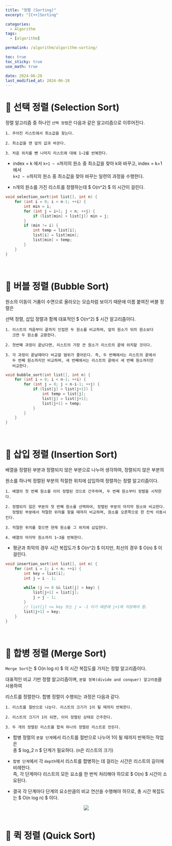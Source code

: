 ```yaml
---
title: "정렬 (Sorting)"
excerpt: "[C++]Sorting"

categories:
  - Algorithm
tags:
  - [algorithm]

permalink: /algorithm/algorithm-sorting/

toc: true
toc_sticky: true
use_math: true

date: 2024-06-28
last_modified_at: 2024-06-28
---
```


# 👑 선택 정렬 (Selection Sort)

정렬 알고리즘 중 하나인 `선택 정렬`은 다음과 같은 알고리즘으로 이루어진다.

    1. 주어진 리스트에서 최소값을 찾는다.

    2. 최소값을 맨 앞의 값과 바꾼다.

    3. 처음 위치를 뺀 나머지 리스트에 대해 1~2를 반복한다.

- index = k 에서 `k+1 ~ n`까지의 원소 중 최소값을 찾아 k와 바꾸고, index = k+1 에서 <br>
  `k+2 ~ n`까지의 원소 중 최소값을 찾아 바꾸는 일련의 과정을 수행한다.

- n개의 원소를 가진 리스트를 정렬하는데 $ O(n^2) $ 의 시간이 걸린다.

```c++
void selection_sort(int list[], int n) { 
    for (int i = 0; i < n-1; ++i) {
        int min = i;
        for (int j = i+1; j < n; ++j) {
            if (list[min] > list[j]) min = j;
        }
        if (min != i) {
            int temp = list[i];
            list[i] = list[min];
            list[min] = temp;
        }
    }
}
```

<br>

# 👑 버블 정렬 (Bubble Sort)

원소의 이동이 거품이 수면으로 올라오는 모습처럼 보이기 때문에 이름 붙여진 버블 정렬은 <br>

선택 정렬, 삽입 정렬과 함께 대표적인 $ O(n^2) $ 시간 알고리즘이다.

    1. 리스트의 처음부터 끝까지 인접한 두 원소를 비교하여, 앞의 원소가 뒤의 원소보다
       크면 두 원소를 교환한다.

    2. 첫번째 과정이 끝났다면, 리스트의 가장 큰 원소가 리스트의 끝에 위치할 것이다.

    3. 각 과정이 끝날때마다 비교할 범위가 줄어든다. 즉, 두 번째에서는 리스트의 끝에서
       두 번째 원소까지만 비교하며, 세 번째에서는 리스트의 끝에서 세 번째 원소까지만
       비교한다.

```c++
void bubble_sort(int list[], int n) {
    for (int i = 0; i < n-1; ++i) {
        for (int j = 0; j < n-i-1; ++j) {
            if (list[j] > list[j+1]) {
                int temp = list[j];
                list[j] = list[j+1];
                list[j+1] = temp;
            }
        }
    }
}
```

<br>

# 👑 삽입 정렬 (Insertion Sort)

배열을 정렬된 부분과 정렬되지 않은 부분으로 나누어 생각하여, 정렬되지 않은 부분의 <br>

원소를 하나씩 정렬된 부분의 적절한 위치에 삽입하여 정렬하는 정렬 알고리즘이다.

    1. 배열의 첫 번째 원소를 이미 정렬된 것으로 간주하며, 두 번째 원소부터 정렬을 시작한다.

    2. 정렬되지 않은 부분의 첫 번째 원소를 선택하여, 정렬된 부분의 마지막 원소와 비교한다.
       정렬된 부분에서 적절한 위치를 찾을 때까지 비교하며, 원소를 오른쪽으로 한 칸씩 이동시킨다.

    3. 적절한 위치를 찾으면 현재 원소를 그 위치에 삽입한다.

    4. 배열의 마지막 원소까지 1~3을 반복한다.

- 평균과 최악의 경우 시간 복잡도가 $ O(n^2) $ 이지만, 최선의 경우 $ O(n) $ 이 걸린다.

```c++
void insertion_sort(int list[], int n) {
    for (int i = 1; i < n; ++i) {
        int key = list[i];
        int j = i - 1;
        
        while (j >= 0 && list[j] > key) {
            list[j+1] = list[j];
            j = j - 1;
        }
        // list[j] <= key 또는 j = -1 이기 때문에 j+1에 저장해야 함.
        list[j+1] = key;
    }
}
```

<br>

# 👑 합병 정렬 (Merge Sort)

`Merge Sort`는 $ O(n log n) $ 의 시간 복잡도를 가지는 정렬 알고리즘이다. <br>

대표적인 비교 기반 정렬 알고리즘이며, `분할 정복(divide and conquer) 알고리즘`을 사용하여 <br>

리스트를 정렬한다. 합병 정렬이 수행되는 과정은 다음과 같다.

    1. 리스트를 절반으로 나눈다. 리스트의 크기가 1이 될 때까지 반복한다.

    2. 리스트의 크기가 1이 되면, 이미 정렬된 상태로 간주한다.

    3. 두 개의 정렬된 리스트를 합쳐 하나의 정렬된 리스트로 만든다. 

- 합병 정렬의 `분할 단계`에서 리스트를 절반으로 나누어 1이 될 때까지 반복하는 작업은 <br>
  총 $ log_2 n $ 단계가 필요하다. (n은 리스트의 크기)

- `합병 단계`에서 각 `depth`에서 리스트를 합병하는 데 걸리는 시간은 리스트의 길이에 비례한다. <br>
  즉, 각 단계마다 리스트의 모든 요소를 한 번씩 처리해야 하므로 $ O(n) $ 시간이 소요된다.

- 결국 각 단계마다 단계의 요소만큼의 비교 연산을 수행해야 하므로, 총 시간 복잡도는 $ O(n log n) $ 이다.

<center><img src="https://github.com/jinwoojwa/jinwoo.github.io/assets/112393728/6a104aa2-0add-4062-903d-e017cf817b93"></center>

<br>

# 👑 퀵 정렬 (Quick Sort)



